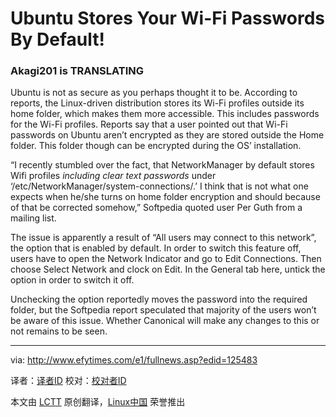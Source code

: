 Ubuntu Stores Your Wi-Fi Passwords By Default!
================================================================================

### Akagi201 is TRANSLATING

Ubuntu is not as secure as you perhaps thought it to be. According to reports, the Linux-driven distribution stores its Wi-Fi profiles outside its home folder, which makes them more accessible. This includes passwords for the Wi-Fi profiles. Reports say that a user pointed out that Wi-Fi passwords on Ubuntu aren’t encrypted as they are stored outside the Home folder. This folder though can be encrypted during the OS’ installation.

“I recently stumbled over the fact, that NetworkManager by default stores Wifi profiles *including clear text passwords* under ‘/etc/NetworkManager/system-connections/.’ I think that is not what one expects when he/she turns on home folder encryption and should because of that be corrected somehow,” Softpedia quoted user Per Guth from a mailing list.

The issue is apparently a result of “All users may connect to this network”, the option that is enabled by default. In order to switch this feature off, users have to open the Network Indicator and go to Edit Connections. Then choose Select Network and clock on Edit. In the General tab here, untick the option in order to switch it off.

Unchecking the option reportedly moves the password into the required folder, but the Softpedia report speculated that majority of the users won’t be aware of this issue. Whether Canonical will make any changes to this or not remains to be seen. 

--------------------------------------------------------------------------------

via: http://www.efytimes.com/e1/fullnews.asp?edid=125483

译者：[译者ID](https://github.com/译者ID) 校对：[校对者ID](https://github.com/校对者ID)

本文由 [LCTT](https://github.com/LCTT/TranslateProject) 原创翻译，[Linux中国](http://linux.cn/) 荣誉推出